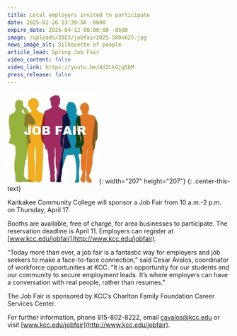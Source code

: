 ```yaml
---
title: Local employers invited to participate
date: 2025-02-26 13:39:50 -0600
expire_date: 2025-04-12 00:00:00 -0500
image: /uploads/2023/jobfair2025-580x625.jpg
news_image_alt: Silhouette of people
article_lead: Spring Job Fair
video_content: false
video_link: https://youtu.be/4d2LkGjg5bM
press_release: false
---
```

![Silhouette of people with &quot;Job Fair&quot; text](/uploads/2023/jobfair2025-200x200.jpg "Silhouette of people with &quot;Job Fair&quot; text"){: width="207" height="207"}
{: .center-this-text}

Kankakee Community College will sponsor a Job Fair from 10 a.m.-2 p.m. on Thursday, April 17.

Booths are available, free of charge, for area businesses to participate. The reservation deadline is April 11. Employers can register at [www.kcc.edu/jobfair](http://www.kcc.edu/jobfair).

“Today more than ever, a job fair is a fantastic way for employers and job seekers to make a face-to-face connection,” said Cesar Avalos, coordinator of workforce opportunities at KCC. “It is an opportunity for our students and our community to secure employment leads. It’s where employers can have a conversation with real people, rather than resumes."

The Job Fair is sponsored by KCC’s Charlton Family Foundation Career Services Center.

For further information, phone 815-802-8222, email [cavalos@kcc.edu](mailto:cavalos@kcc.edu) or visit [www.kcc.edu/jobfair](http://www.kcc.edu/jobfair).
